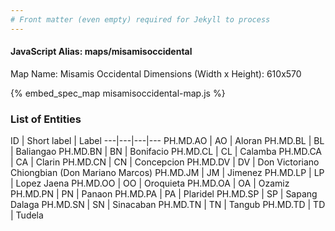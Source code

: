 ```yaml
---
# Front matter (even empty) required for Jekyll to process
---
```


#### JavaScript Alias: maps/misamisoccidental

Map Name: Misamis Occidental
Dimensions (Width x Height): 610x570



{% embed_spec_map misamisoccidental-map.js %}

### List of Entities

ID | Short label | Label
---|---|---|---
PH.MD.AO | AO | Aloran
PH.MD.BL | BL | Baliangao
PH.MD.BN | BN | Bonifacio
PH.MD.CL | CL | Calamba
PH.MD.CA | CA | Clarin
PH.MD.CN | CN | Concepcion
PH.MD.DV | DV | Don Victoriano Chiongbian (Don Mariano Marcos)
PH.MD.JM | JM | Jimenez
PH.MD.LP | LP | Lopez Jaena
PH.MD.OO | OO | Oroquieta
PH.MD.OA | OA | Ozamiz
PH.MD.PN | PN | Panaon
PH.MD.PA | PA | Plaridel
PH.MD.SP | SP | Sapang Dalaga
PH.MD.SN | SN | Sinacaban
PH.MD.TN | TN | Tangub
PH.MD.TD | TD | Tudela